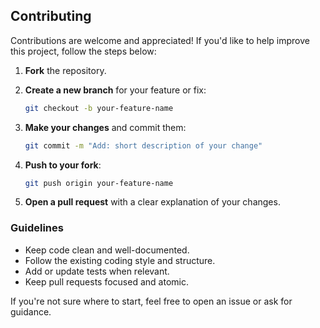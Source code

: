 ## Contributing

Contributions are welcome and appreciated! If you'd like to help improve this
project, follow the steps below:

1. **Fork** the repository.
2. **Create a new branch** for your feature or fix:

   ```bash
   git checkout -b your-feature-name
   ```

3. **Make your changes** and commit them:

   ```bash
   git commit -m "Add: short description of your change"
   ```

4. **Push to your fork**:

   ```bash
   git push origin your-feature-name
   ```

5. **Open a pull request** with a clear explanation of your changes.

### Guidelines

- Keep code clean and well-documented.
- Follow the existing coding style and structure.
- Add or update tests when relevant.
- Keep pull requests focused and atomic.

If you're not sure where to start, feel free to open an issue or ask for
guidance.
